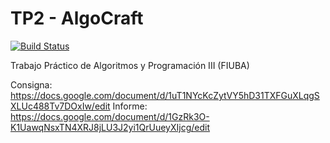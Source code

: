 # TP2 - AlgoCraft

[![Build Status](https://travis-ci.com/sotlucas/7507-algocraft.svg?token=RSPtTJFfGTxg7AybN3X4&branch=master)](https://travis-ci.com/sotlucas/7507-algocraft)

Trabajo Práctico de Algoritmos y Programación III (FIUBA)

Consigna: https://docs.google.com/document/d/1uT1NYcKcZytVY5hD31TXFGuXLqgSXLUc488Tv7DOxIw/edit
Informe: https://docs.google.com/document/d/1GzRk3O-K1UawqNsxTN4XRJ8jLU3J2yi1QrUueyXIjcg/edit

